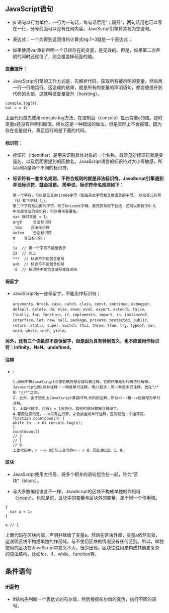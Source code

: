 
## JavaScript语句

- js 语句以行为单位，一行为一句话，每句话后用“；隔开”，两句话用也可以写在一行，分号前面可以没有任何内容，JavaScript引擎将其视为空语句。

- 表达式：一个为得到返回值的计算式eg:1+3就是一个表达式；

- 如果使用var重新声明一个已经存在的变量，是无效的。但是，如果第二次声明的同时还赋值了，则会覆盖掉前面的值。

#### 变量提升：
- JavaScript引擎的工作方式是，先解析代码，获取所有被声明的变量，然后再一行一行地运行。这造成的结果，就是所有的变量的声明语句，都会被提升到代码的头部，这就叫做变量提升（hoisting）。
```
console.log(a);
var a = 1;
```
上面代码首先使用console.log方法，在控制台（console）显示变量a的值。这时变量a还没有声明和赋值，所以这是一种错误的做法，但是实际上不会报错。因为存在变量提升，真正运行的是下面的代码。

#### 标识符：
- 标识符（identifier）是用来识别具体对象的一个名称。最常见的标识符就是变量名，以及后面要提到的函数名。JavaScript语言的标识符对大小写敏感，所以a和A是两个不同的标识符。
- **标识符有一套命名规则，不符合规则的就是非法标识符。JavaScript引擎遇到非法标识符，就会报错。
简单说，标识符命名规则如下：**

    ```
    第一个字符，可以是任意Unicode字母（包括英文字母和其他语言的字母），以及美元符号（$）和下划线（_）。
    第二个字符及后面的字符，除了Unicode字母、美元符号和下划线，还可以用数字0-9。
    中文是合法的标识符，可以用作变量名。
    var 临时变量 = 1;
    arg0     合法标识符    
    _tmp    合法标识符
    $elem    合法标识符
    π    合法标识符；

    1a  // 第一个字符不能是数字
    23  // 同上
    ***  // 标识符不能包含星号
    a+b  // 标识符不能包含加号
    -d  // 标识符不能包含减号或连词线
    ```
#### 保留字
- JavaScript有一些保留字，不能用作标识符；

  ```
  arguments、break、case、catch、class、const、continue、debugger、default、delete、do、else、enum、eval、export、extends、false、finally、for、function、if、implements、import、in、instanceof、interface、let、new、null、package、private、protected、public、return、static、super、switch、this、throw、true、try、typeof、var、void、while、with、yield。
  ```
**另外，还有三个词虽然不是保留字，但是因为具有特别含义，也不应该用作标识符：Infinity、NaN、undefined。**

#### 注释

- :

    ```
    1.源码中被JavaScript引擎忽略的部分就叫做注释，它的作用是对代码进行解释。Javascript提供两种注释：一种是单行注释，用//起头；另一种是多行注释，放在"/* 和 *//*"之间。
    2. 此外，由于历史上JavaScript兼容HTML代码的注释，所以<!--和-->也被视为单行注释。
    3. 上面代码中，只有x = 1会执行，其他的部分都被注释掉了。
    4.需要注意的是，-->只有在行首，才会被当成单行注释，否则就是一个运算符。
    function countdown(n) {
    while (n --> 0) console.log(n);
    }
    countdown(3)
    // 2
    // 1
    // 0
    上面代码中，n --> 0实际上会当作n-- > 0，因此输出2、1、0。
    ```
#### 区块
- JavaScript使用大括号，将多个相关的语句组合在一起，称为“区块”（block）。

- 与大多数编程语言不一样，JavaScript的区块不构成单独的作用域（scope）。也就是说，区块中的变量与区块外的变量，属于同一个作用域。

```
{
  var a = 1;
}

a // 1
```
上面代码在区块内部，声明并赋值了变量a，然后在区块外部，变量a依然有效，这说明区块不构成单独的作用域，与不使用区块的情况没有任何区别。所以，单独使用的区块在JavaScript中意义不大，很少出现。区块往往用来构成其他更复杂的语法结构，比如for、if、while、function等。

## 条件语句

### if语句
- if结构先判断一个表达式的布尔值，然后根据布尔值的真伪，执行不同的语句。
